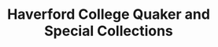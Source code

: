 ---
layout: repo
title: "Haverford College Quaker and Special Collections"
id: 13790
permalink: repos/13790/
---